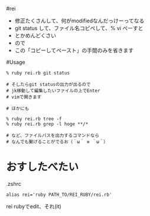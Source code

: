 #rei

- 修正たくさんして、何がmodifiedなんだっけーってなる
- git status して、ファイル名コピペして、% vi ぺーすと
- とかめんどくさい
- ので
- この「コピーしてペースト」の手間のみを省きます

#Usage

```shell
% ruby rei.rb git status

# そしたらgit statusの出力が出るので
# jk移動して編集したいファイルの上でEnter
# vimで開きます

# ほかにも

% ruby rei.rb tree -f
% ruby rei.rb grep -l hoge **/*

# など、ファイルパスを出力するコマンドなら
# なんでも繋げることがでるお（＾ω＾ ≡ ＾ω＾）
```

# おすしたべたい
.zshrc
```shell
alias rei='ruby PATH_TO/REI_RUBY/rei.rb'
```

rei
rubyでedit、それ(it)

